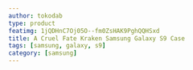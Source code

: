 ```yaml
---
author: tokodab
type: product
featimg: 1jQDHnC7Oj05O--fm0ZsHAK9PghQQHSxd
title: A Cruel Fate Kraken Samsung Galaxy S9 Case
tags: [samsung, galaxy, s9]
category: [samsung]
---
```

